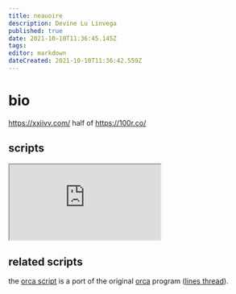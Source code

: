 ```yaml
---
title: neauoire
description: Devine Lu Linvega
published: true
date: 2021-10-10T11:36:45.145Z
tags: 
editor: markdown
dateCreated: 2021-10-10T11:36:42.559Z
---
```


# bio

https://xxiivv.com/
half of https://100r.co/

## scripts

<iframe src="https://p3r7.github.io/norns-gallery-render/?author=neauoire"id="gallery-iframe"></iframe>

## related scripts

the [orca script](/authors/collabs/orca) is a port of the original [orca](https://100r.co/site/orca.html) program ([lines thread](https://llllllll.co/t/orca-livecoding-tool/17689)).